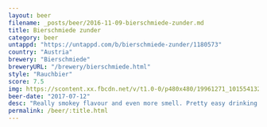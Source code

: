 ```yaml
---
layout: beer
filename: _posts/beer/2016-11-09-bierschmiede-zunder.md
title: Bierschmiede zunder
category: beer
untappd: "https://untappd.com/b/bierschmiede-zunder/1180573"
country: "Austria"
brewery: "Bierschmiede"
breweryURL: "/brewery/bierschmiede.html"
style: "Rauchbier"
score: 7.5
img: https://scontent.xx.fbcdn.net/v/t1.0-0/p480x480/19961271_10155413261758745_6484032234353765224_n.jpg?_nc_cat=105&_nc_oc=AQlGZmNmkFSwl0hdeMefu08Vws6AXBCJ_vR6z_CpmiKbKacByHtIMYPClXAVr6O2sxo&_nc_ht=scontent.xx&oh=192d72861430c7ab4c936f2ef6368a7b&oe=5DA20568
beer-date: "2017-07-12"
desc: "Really smokey flavour and even more smell. Pretty easy drinking but no other strong flavours"
permalink: /beer/:title.html
---
```

